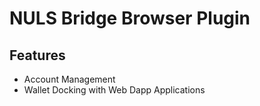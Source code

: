 # NULS Bridge Browser Plugin

## Features

- Account Management
- Wallet Docking with Web Dapp Applications
